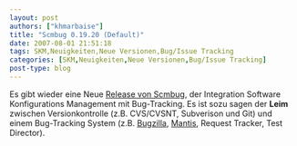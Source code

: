 ```yaml
---
layout: post
authors: ["khmarbaise"]
title: "Scmbug 0.19.20 (Default)"
date: 2007-08-01 21:51:18
tags: SKM,Neuigkeiten,Neue Versionen,Bug/Issue Tracking
categories: [SKM,Neuigkeiten,Neue Versionen,Bug/Issue Tracking]
post-type: blog
---
```

Es gibt wieder eine Neue <a href="http://www.mkgnu.net/?q=scmbug"  title="Homepage Scmbug">Release von Scmbug</a>, der Integration Software Konfigurations Management mit Bug-Tracking. Es ist sozu sagen der <b>Leim</b> zwischen Versionkontrolle (z.B. CVS/CVSNT, Subverison und Git) und einem Bug-Tracking System (z.B. <a href="http://www.bugzilla.org/"  title="http://www.bugzilla.org/">Bugzilla</a>, <a href="http://www.mantisbt.org"  title="Mantis Bug Tracking">Mantis</a>, Request Tracker, Test Director).
